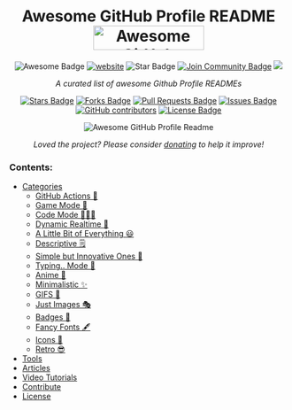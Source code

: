 <h1 align="center">Awesome GitHub Profile README 
<a href="https://www.producthunt.com/posts/awesome-github-profiles?utm_source=badge-featured&utm_medium=badge&utm_souce=badge-awesome-github-profiles" target="_blank"><img src="https://api.producthunt.com/widgets/embed-image/v1/featured.svg?post_id=277987&theme=light" alt="Awesome GitHub Profiles - Best curated list of developers readme, updated every 15 min | Product Hunt" style="width: 200px; height: 44px;" width="200" height="44" /></a></h1>
<div align="center">
<img src="https://cdn.rawgit.com/sindresorhus/awesome/d7305f38d29fed78fa85652e3a63e154dd8e8829/media/badge.svg" alt="Awesome Badge"/>
<a href="https://arbeitnow.com/?utm_source=awesome-github-profile-readme"><img src="https://img.shields.io/static/v1?label=&labelColor=505050&message=arbeitnow&color=%230076D6&style=flat&logo=google-chrome&logoColor=%230076D6" alt="website"/></a>
<!-- <img src="http://hits.dwyl.com/abhisheknaiidu/awesome-github-profile-readme.svg" alt="Hits Badge"/> -->
<img src="https://img.shields.io/static/v1?label=%F0%9F%8C%9F&message=If%20Useful&style=style=flat&color=BC4E99" alt="Star Badge"/>
<a href="https://discord.gg/XTW52Kt"><img src="https://img.shields.io/discord/733027681184251937.svg?style=flat&label=Join%20Community&color=7289DA" alt="Join Community Badge"/></a>
<a href="https://twitter.com/Zainabamjidawan![md7Oqrf](https://user-images.githubusercontent.com/112397491/188093865-393a5d88-1f24-422c-89ee-79f1c6305bd3.gif)
" ><img src="https://img.shields.io/twitter/follow/Zainabamjidawan.svg?style=social" /> </a>
<br>

<i>A curated list of awesome Github Profile READMEs</i>

<a href="https://github.com/Zainabamjidawan/awesome-github-profile-readme/stargazers"><img src="https://img.shields.io/github/stars/Zainabamjidawan/awesome-github-profile-readme" alt="Stars Badge"/></a>
<a href="https://github.com/Zainabamjidawan/awesome-github-profile-readme/network/members"><img src="https://img.shields.io/github/forks/Zainabamjidawan/awesome-github-profile-readme" alt="Forks Badge"/></a>
<a href="https://github.com/Zainabamjidawan/awesome-github-profile-readme/pulls"><img src="https://img.shields.io/github/issues-pr/Zainabamjidawan/awesome-github-profile-readme" alt="Pull Requests Badge"/></a>
<a href="https://github.com/Zainabamjidawan/awesome-github-profile-readme/issues"><img src="https://img.shields.io/github/issues/Zainabamjidawan/awesome-github-profile-readme" alt="Issues Badge"/></a>
<a href="https://github.com/Zainabamjidawan/awesome-github-profile-readme/graphs/contributors"><img alt="GitHub contributors" src="https://img.shields.io/github/contributors/Zainabamjidawan/awesome-github-profile-readme?color=2b9348"></a>
<a href="https://github.com/Zainabamjidawan/awesome-github-profile-readme/blob/master/LICENSE"><img src="https://img.shields.io/github/license/Zainabamjidawan/awesome-github-profile-readme?color=2b9348" alt="License Badge"/></a>

<img alt="Awesome GitHub Profile Readme" src="assets/agpr.gif"> </img>

<i>Loved the project? Please consider [donating](https://paypal.me/abhisheknaiidu) to help it improve!</i>

</div>

### Contents:
  - [Categories](#categories)
      - [GitHub Actions 🤖](#github-actions-)
      - [Game Mode 🚀](#game-mode-)
      - [Code Mode 👨🏽‍💻](#code-mode-)
      - [Dynamic Realtime 💫](#dynamic-realtime-)
      - [A Little Bit of Everything 😃](#a-little-bit-of-everything-)
      - [Descriptive 🗒](#descriptive-)
      - [Simple but Innovative Ones 🤗](#simple-but-innovative-ones-)
      - [Typing.. Mode 🎰](#typing-mode-)
      - [Anime 👾](#anime-)
      - [Minimalistic ✨](#minimalistic-)
      - [GIFS 👻](#gifs-)
      - [Just Images 🎭](#just-images-)
      - [Badges 🎫](#badges-)
      - [Fancy Fonts 🖋](#fancy-fonts-)
      - [Icons 🎯](#icons-)
      - [Retro 😎](#retro-)
  - [Tools](#tools)
  - [Articles](#articles)
  - [Video Tutorials](#tutorials)
  - [Contribute](#contribute)
  - [License](#license)
